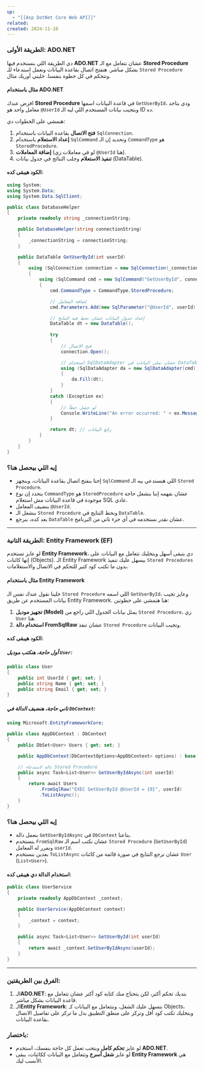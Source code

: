 ```yaml
---
up:
  - "[[Asp DotNet Core Web API]]"
related: 
created: 2024-11-10
---
```

### الطريقة الأولى: ADO.NET
دي الطريقة اللي بنستخدم فيها **ADO.NET** عشان نتعامل مع الـ **Stored Procedure** بشكل مباشر. هنفتح اتصال بقاعدة البيانات ونعمل استدعاء للـ `Stored Procedure` ونتحكم في كل خطوة بنفسنا. خليني أوريك مثال.

#### مثال باستخدام ADO.NET

افرض عندك **Stored Procedure** في قاعدة البيانات اسمها `GetUserById`، ودي بتاخد معامل واحد هو `@UserId` وبتجيب بيانات المستخدم اللي ليه الـ ID ده.

هنمشي على الخطوات دي:

1. **فتح الاتصال** بقاعدة البيانات باستخدام `SqlConnection`.
2. **إعداد الاستعلام** باستخدام `SqlCommand` وتحديد إن الـ `CommandType` هو `StoredProcedure`.
3. **إضافة المعاملات** (لو في معاملات زي `@UserId` هنا).
4. **تنفيذ الاستعلام** وجلب النتائج في جدول بيانات (DataTable).

#### الكود هيبقى كده:

```csharp
using System;
using System.Data;
using System.Data.SqlClient;

public class DatabaseHelper
{
    private readonly string _connectionString;

    public DatabaseHelper(string connectionString)
    {
        _connectionString = connectionString;
    }

    public DataTable GetUserById(int userId)
    {
        using (SqlConnection connection = new SqlConnection(_connectionString))
        {
            using (SqlCommand cmd = new SqlCommand("GetUserById", connection))
            {
                cmd.CommandType = CommandType.StoredProcedure;

                // إضافة المعامل
                cmd.Parameters.Add(new SqlParameter("@UserId", userId));

                // إعداد جدول البيانات عشان نحط فيه النتايج
                DataTable dt = new DataTable();
                
                try
                {
                    // فتح الاتصال
                    connection.Open();

                    // استخدام SqlDataAdapter عشان نملى البيانات في DataTable
                    using (SqlDataAdapter da = new SqlDataAdapter(cmd))
                    {
                        da.Fill(dt);
                    }
                }
                catch (Exception ex)
                {
                    // لو حصل خطأ
                    Console.WriteLine("An error occurred: " + ex.Message);
                }

                return dt; // رجّع البيانات
            }
        }
    }
}
```

### إيه اللي بيحصل هنا؟
- إحنا بنفتح اتصال بقاعدة البيانات، وبنجهز `SqlCommand` اللي هنستدعي بيه الـ `Stored Procedure`.
- بنحدد إن نوع `CommandType` هو `StoredProcedure` عشان نفهمه إننا بنشغل حاجة موجودة في قاعدة البيانات مش استعلام SQL عادي.
- بنضيف المعامل `@UserId`.
- بنشغل الـ `Stored Procedure` ونحط النتايج في `DataTable`.
- بعد كده، بنرجع `DataTable` عشان نقدر نستخدمه في أي جزء تاني من البرنامج.

---

### الطريقة التانية: Entity Framework (EF)
لو عايز تستخدم **Entity Framework**، دي بتبقى أسهل وبتخليك تتعامل مع البيانات على إنها كائنات (Objects). 
الـ Entity Framework بيسهل عليك تنفيذ `Stored Procedures` بدون ما تكتب كود كتير للتحكم في الاتصال والاستعلامات.

#### مثال باستخدام Entity Framework

خلينا نقول عندك نفس الـ `Stored Procedure` اللي اسمه `GetUserById`، وعايز تجيب بيانات المستخدم عن طريق Entity Framework. هنا هنمشي على خطوتين:

1. **تجهيز موديل (Model)** يمثل بيانات الجدول اللي راجع من `Stored Procedure`، زي `User` هنا.
2. **استخدام دالة FromSqlRaw** عشان تنفذ `Stored Procedure` وتجيب البيانات.

#### الكود هيبقى كده:

##### أول حاجة، هنكتب موديل `User`:

```csharp
public class User
{
    public int UserId { get; set; }
    public string Name { get; set; }
    public string Email { get; set; }
}
```

##### تاني حاجة، هنضيف الدالة في `DbContext`:

```csharp
using Microsoft.EntityFrameworkCore;

public class AppDbContext : DbContext
{
    public DbSet<User> Users { get; set; }

    public AppDbContext(DbContextOptions<AppDbContext> options) : base(options) { }

    // دالة لاستدعاء Stored Procedure
    public async Task<List<User>> GetUserByIdAsync(int userId)
    {
        return await Users
            .FromSqlRaw("EXEC GetUserById @UserId = {0}", userId)
            .ToListAsync();
    }
}
```

### إيه اللي بيحصل هنا؟
- بنعمل دالة `GetUserByIdAsync` في `DbContext` بتاعنا.
- بنستخدم `FromSqlRaw` عشان نكتب اسم 
  الـ `Stored Procedure` (`GetUserById`) ونمرر له المعامل `userId`.
- بعدين بنستخدم `ToListAsync` عشان نرجع النتايج في صورة قائمة من كائنات `User` (`List<User>`).

#### استخدام الدالة دي هيبقى كده:

```csharp
public class UserService
{
    private readonly AppDbContext _context;

    public UserService(AppDbContext context)
    {
        _context = context;
    }

    public async Task<List<User>> GetUserById(int userId)
    {
        return await _context.GetUserByIdAsync(userId);
    }
}
```

---

### الفرق بين الطريقتين:

1. الـ**ADO.NET**: بتديك تحكم أكتر، لكن بتحتاج منك كتابة كود أكتر عشان تتعامل مع قاعدة البيانات بشكل مباشر.
2. الـ**Entity Framework**: بتسهل عليك الشغل، وبتتعامل مع البيانات كـ Objects، وبتخليك تكتب كود أقل وتركز على منطق التطبيق بدل ما تركز على تفاصيل الاتصال بقاعدة البيانات.

### باختصار:
- لو عايز **تحكم كامل** وبتحب تعمل كل حاجة بنفسك، استخدم **ADO.NET**.
- لو عايز **شغل أسرع** وتتعامل مع البيانات ككائنات، يبقى **Entity Framework** هي الأنسب ليك.